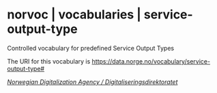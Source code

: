 # norvoc | vocabularies | service-output-type

Controlled vocabulary for predefined Service Output Types

The URI for this vocabulary is https://data.norge.no/vocabulary/service-output-type#

[_Norwegian Digitalization Agency / Digitaliseringsdirektoratet_](https://digdir.no/)
